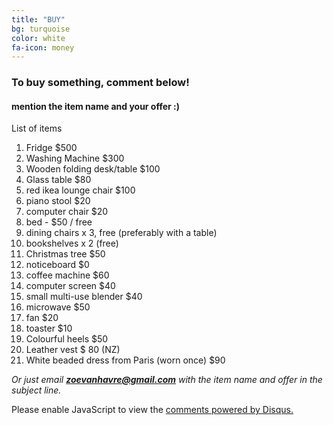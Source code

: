```yaml
---
title: "BUY"
bg: turquoise
color: white
fa-icon: money
---
```


### To buy something, comment below!


#### mention the item name and your offer :)

List of items

1. Fridge $500
2. Washing Machine $300
3. Wooden folding desk/table $100
4. Glass table $80
5. red ikea lounge chair $100
6. piano stool $20
7. computer chair $20
8. bed - $50 / free
9. dining chairs x 3, free (preferably with a table)
10. bookshelves x 2 (free)
10. Christmas tree $50
11. noticeboard $0
12. coffee machine $60
13. computer screen $40
14. small multi-use blender $40
15. microwave $50
16. fan  $20
17. toaster $10
18. Colourful heels $50
19. Leather vest $ 80 (NZ)
20. White beaded dress from Paris (worn once) $90



*Or just email **zoevanhavre@gmail.com** with the item name and offer in the subject line.*


<div id="disqus_thread"></div>
<script>
// /**
// * RECOMMENDED CONFIGURATION VARIABLES: EDIT AND UNCOMMENT THE SECTION BELOW TO INSERT DYNAMIC VALUES FROM YOUR PLATFORM OR CMS.
// * LEARN WHY DEFINING THESE VARIABLES IS IMPORTANT: https://disqus.com/admin/universalcode/#configuration-variables
// */
// /*
// var disqus_config = function () {
// this.page.url = http://zoevanhavre.github.io/; // Replace PAGE_URL with your page's canonical URL variable
// this.page.identifier = VGS; // Replace PAGE_IDENTIFIER with your page's unique identifier variable
// };
// */
(function() { // DON'T EDIT BELOW THIS LINE
var d = document, s = d.createElement('script');

s.src = '//zbvgs.disqus.com/embed.js';

s.setAttribute('data-timestamp', +new Date());
(d.head || d.body).appendChild(s);
})();
</script>
<noscript>Please enable JavaScript to view the <a href="https://disqus.com/?ref_noscript" rel="nofollow">comments powered by Disqus.</a></noscript>
